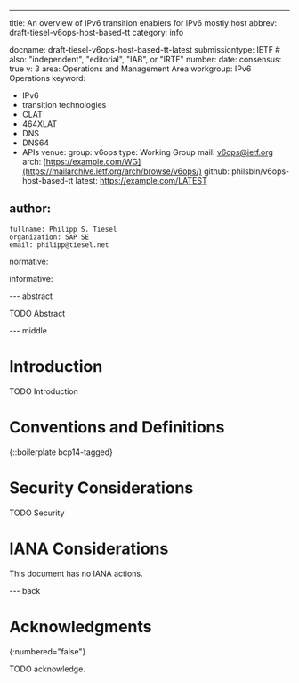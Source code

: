 ---
title: An overview of IPv6 transition enablers for IPv6 mostly host
abbrev: draft-tiesel-v6ops-host-based-tt
category: info

docname: draft-tiesel-v6ops-host-based-tt-latest
submissiontype: IETF  # also: "independent", "editorial", "IAB", or "IRTF"
number:
date:
consensus: true
v: 3
area: Operations and Management Area
workgroup: IPv6 Operations
keyword:
  - IPv6
  - transition technologies
  - CLAT
  - 464XLAT
  - DNS
  - DNS64
  - APIs
venue:
  group: v6ops
  type: Working Group
  mail: v6ops@ietf.org
  arch: [https://example.com/WG](https://mailarchive.ietf.org/arch/browse/v6ops/)
  github: philsbln/v6ops-host-based-tt
  latest: https://example.com/LATEST

author:
 -
    fullname: Philipp S. Tiesel
    organization: SAP SE
    email: philipp@tiesel.net

normative:

informative:


--- abstract

TODO Abstract


--- middle

# Introduction

TODO Introduction


# Conventions and Definitions

{::boilerplate bcp14-tagged}


# Security Considerations

TODO Security


# IANA Considerations

This document has no IANA actions.


--- back

# Acknowledgments
{:numbered="false"}

TODO acknowledge.
